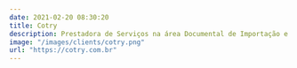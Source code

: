 ```yaml
---
date: 2021-02-20 08:30:20
title: Cotry
description: Prestadora de Serviços na área Documental de Importação e Exportação, a Cotry Logística iniciou suas atividades em 1986.
image: "/images/clients/cotry.png"
url: "https://cotry.com.br"
---
```

